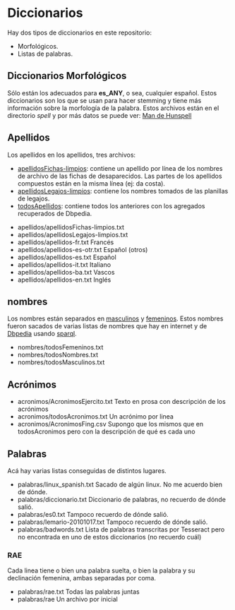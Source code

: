 # Diccionarios

Hay dos tipos de diccionarios en este repositorio:

+ Morfológicos.
+ Listas de palabras.

## Diccionarios Morfológicos

Sólo están los adecuados para **es_ANY**, o sea, cualquier español. Estos diccionarios son los que se usan para hacer stemming y tiene más información sobre  la morfología de la palabra. Estos archivos están en el directorio *spell* y por más datos se puede ver: [Man de Hunspell](https://www.systutorials.com/docs/linux/man/4-hunspell/)




## Apellidos

Los apellidos en los apellidos, tres archivos:

+ [apellidosFichas-limpios](./apellidos/apellidosFichas-limpios.txt): contiene un apellido por línea de los nombres de archivo de las fichas de desaparecidos. Las partes de los apellidos compuestos están en la misma línea (ej: da costa).
+ [apellidosLegajos-limpios](./apellidos/apellidosLegajos-limpios.txt): contiene los nombres tomados de las planillas de legajos.
+ [todosApellidos](./apellidos/todosApellidos.txt): contiene todos los anteriores con los agregados recuperados de Dbpedia.


* apellidos/apellidosFichas-limpios.txt
* apellidos/apellidosLegajos-limpios.txt
* apellidos/apellidos-fr.txt     Francés
* apellidos/apellidos-es-otr.txt Español (otros)
* apellidos/apellidos-es.txt     Español
* apellidos/apellidos-it.txt     Italiano
* apellidos/apellidos-ba.txt     Vascos
* apellidos/apellidos-en.txt     Inglés

## nombres

Los nombres están separados en [masculinos](./nombres/todosMasculinos.txt) y [femeninos](./nombres/todosFemeninos.txt).
Estos nombres fueron sacados de varias listas de nombres que hay en internet y de [Dbpedia](http://dbpedia.org) usando [sparql](http://dbpedia.org/sparql).

* nombres/todosFemeninos.txt
* nombres/todosNombres.txt
* nombres/todosMasculinos.txt

## Acrónimos

* acronimos/AcronimosEjercito.txt  Texto en prosa con descripción de los acrónimos
* acronimos/todosAcronimos.txt     Un acrónimo por linea
* acronimos/AcronimosFing.csv      Supongo que los mismos que en todosAcronimos pero con la descripción de qué es cada uno

## Palabras

Acá hay varias listas conseguidas de distintos lugares.

* palabras/linux_spanish.txt     Sacado de algún linux. No me acuerdo bien de dónde.
* palabras/diccionario.txt       Diccionario de palabras, no recuerdo de dónde salió.
* palabras/es0.txt               Tampoco recuerdo de dónde salió.
* palabras/lemario-20101017.txt  Tampoco recuerdo de dónde salió.
* palabras/badwords.txt          Lista de palabras transcritas por Tesseract pero no encontrada en uno de estos diccionarios (no recuerdo cuál)

### RAE

Cada linea tiene o bien una palabra suelta, o bien la palabra y su declinación femenina, ambas separadas por coma.

* palabras/rae.txt Todas las palabras juntas
* palabras/rae     Un archivo por inicial
